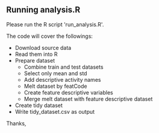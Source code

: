 
## Running analysis.R

Please run the R script 'run_analysis.R'.

The code will cover the followings:
* Download source data
* Read them into R
* Prepare dataset
	+ Combine train and test datasets
	+ Select only mean and std
	+ Add descriptive activity names
	+ Melt dataset by featCode
	+ Create feature descriptive variables
	+ Merge melt dataset with feature descriptive dataset
* Create tidy dataset
* Write tidy_dataset.csv as output

Thanks,